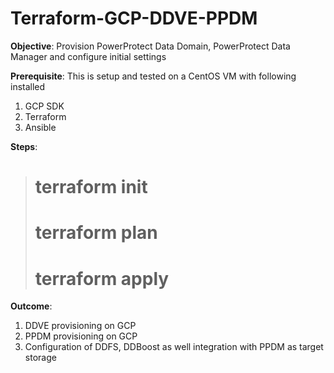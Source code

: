 # Terraform-GCP-DDVE-PPDM

**Objective**: Provision PowerProtect Data Domain, PowerProtect Data Manager and configure initial settings

**Prerequisite**: This is setup and tested on a CentOS VM with following installed
1. GCP SDK
2. Terraform
3. Ansible

**Steps**:
># terraform init
># terraform plan
># terraform apply


**Outcome**: 
1. DDVE provisioning on GCP
2. PPDM provisioning on GCP
3. Configuration of DDFS, DDBoost as well integration with PPDM as target storage


